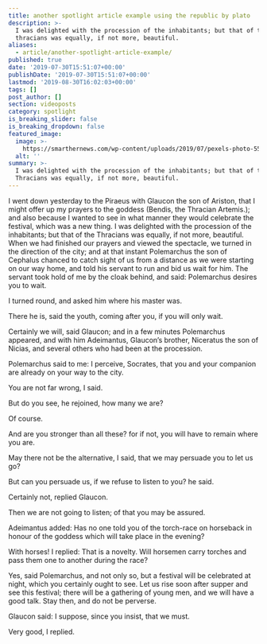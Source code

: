 ```yaml
---
title: another spotlight article example using the republic by plato
description: >-
  I was delighted with the procession of the inhabitants; but that of the
  thracians was equally, if not more, beautiful.
aliases:
  - article/another-spotlight-article-example/
published: true
date: '2019-07-30T15:51:07+00:00'
publishDate: '2019-07-30T15:51:07+00:00'
lastmod: '2019-08-30T16:02:03+00:00'
tags: []
post_author: []
section: videoposts
category: spotlight
is_breaking_slider: false
is_breaking_dropdown: false
featured_image:
  image: >-
    https://smarthernews.com/wp-content/uploads/2019/07/pexels-photo-556663-360x360.jpeg
  alt: ''
summary: >-
  I was delighted with the procession of the inhabitants; but that of the
  Thracians was equally, if not more, beautiful.
---
```

I went down yesterday to the Piraeus with Glaucon the son of Ariston, that I might offer up my prayers to the goddess (Bendis, the Thracian Artemis.); and also because I wanted to see in what manner they would celebrate the festival, which was a new thing. I was delighted with the procession of the inhabitants; but that of the Thracians was equally, if not more, beautiful. When we had finished our prayers and viewed the spectacle, we turned in the direction of the city; and at that instant Polemarchus the son of Cephalus chanced to catch sight of us from a distance as we were starting on our way home, and told his servant to run and bid us wait for him. The servant took hold of me by the cloak behind, and said: Polemarchus desires you to wait.

I turned round, and asked him where his master was.

There he is, said the youth, coming after you, if you will only wait.

Certainly we will, said Glaucon; and in a few minutes Polemarchus appeared, and with him Adeimantus, Glaucon’s brother, Niceratus the son of Nicias, and several others who had been at the procession.

Polemarchus said to me: I perceive, Socrates, that you and your companion are already on your way to the city.

You are not far wrong, I said.

But do you see, he rejoined, how many we are?

Of course.

And are you stronger than all these? for if not, you will have to remain where you are.

May there not be the alternative, I said, that we may persuade you to let us go?

But can you persuade us, if we refuse to listen to you? he said.

Certainly not, replied Glaucon.

Then we are not going to listen; of that you may be assured.

Adeimantus added: Has no one told you of the torch-race on horseback in honour of the goddess which will take place in the evening?

With horses! I replied: That is a novelty. Will horsemen carry torches and pass them one to another during the race?

Yes, said Polemarchus, and not only so, but a festival will be celebrated at night, which you certainly ought to see. Let us rise soon after supper and see this festival; there will be a gathering of young men, and we will have a good talk. Stay then, and do not be perverse.

Glaucon said: I suppose, since you insist, that we must.

Very good, I replied.